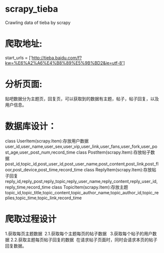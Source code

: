 # scrapy_tieba
Crawling data of tieba by scrapy
# 爬取地址:
start_urls = ['http://tieba.baidu.com/f?kw=%E6%A2%A6%E4%B8%89%E5%9B%BD2&ie=utf-8'] 
# 分析页面:
贴吧数据分为主题页，回复页，可以获取到的数据有主题，帖子，帖子回复，以及用户信息。
# 数据库设计：
class UserItem(scrapy.Item):存放用户数据
    user_id,user_name,user_sex,user_vip,user_link,user_fans,user_fork,user_post_age,user_post_num,record_time
class PostItem(scrapy.Item):存放帖子数据
    post_id,topic_id,post_user_id,post_user_name,post_content,post_link,post_floor,post_device,post_time,record_time
class ReplyItem(scrapy.Item):存放帖子回复
    reply_id,reply_post,reply_topic,reply_user_name,reply_content,reply_user_id,reply_time,record_time
class TopicItem(scrapy.Item):存放主题
    topic_id,topic_title,topic_content,topic_author_name,topic_author_id,topic_replies,topic_time,topic_link,record_time
# 爬取过程设计
1.获取每页主题数据
  2.1.获取每个主题每页的帖子数据
    3.获取每个帖子的用户数据
  2.2.获取主题每页帖子回复的数据
  在请求帖子页面时，同时会请求本页的帖子回复数据。
